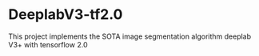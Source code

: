 # DeeplabV3-tf2.0
This project implements the SOTA image segmentation algorithm deeplab V3+ with tensorflow 2.0
